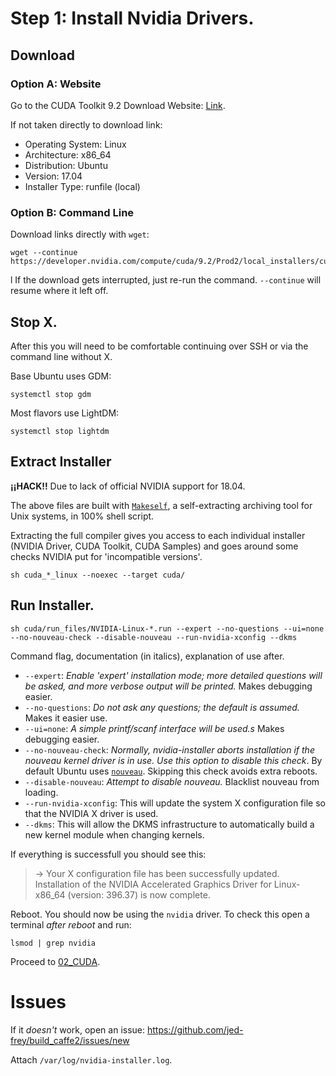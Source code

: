 # Step 1: Install Nvidia Drivers.

## Download

### Option A: Website

Go to the CUDA Toolkit 9.2 Download Website: [Link](https://developer.nvidia.com/cuda-downloads?target_os=Linux&target_arch=x86_64&target_distro=Ubuntu&target_version=1710&target_type=runfilelocal).

If not taken directly to download link:

- Operating System: Linux
- Architecture: x86_64
- Distribution: Ubuntu
- Version: 17.04
- Installer Type: runfile (local)

### Option B: Command Line

Download links directly with ```wget```:

    wget --continue https://developer.nvidia.com/compute/cuda/9.2/Prod2/local_installers/cuda_9.2.148_396.37_linux
l
If the download gets interrupted, just re-run the command. ```--continue``` will resume where it left off.

## Stop X.

After this you will need to be comfortable continuing over SSH or via the command line without X.

Base Ubuntu uses GDM:

    systemctl stop gdm

Most flavors use LightDM:

    systemctl stop lightdm

## Extract Installer

**¡¡HACK!!** Due to lack of official NVIDIA support for 18.04.

The above files are built with [```Makeself```](https://makeself.io/), a self-extracting archiving tool for Unix systems, in 100% shell script.

Extracting the full compiler gives you access to each individual installer (NVIDIA Driver, CUDA Toolkit, CUDA Samples) and goes around some checks NVIDIA put for 'incompatible versions'.

    sh cuda_*_linux --noexec --target cuda/

## Run Installer.

    sh cuda/run_files/NVIDIA-Linux-*.run --expert --no-questions --ui=none --no-nouveau-check --disable-nouveau --run-nvidia-xconfig --dkms

Command flag, documentation (in italics), explanation of use after.

- ```--expert```: *Enable 'expert' installation mode; more detailed questions will be asked, and more verbose output will be printed.* Makes debugging easier.
- ```--no-questions```: *Do not ask any questions; the default is assumed.* Makes it easier use.
- ```--ui=none```: *A simple printf/scanf interface will be used.s* Makes debugging easier.
- ```--no-nouveau-check```: *Normally, nvidia-installer aborts installation if the nouveau kernel driver is in use.  Use this option to disable this check*. By default Ubuntu uses [```nouveau```](https://nouveau.freedesktop.org/wiki/). Skipping this check avoids extra reboots.
- ```--disable-nouveau```: *Attempt to disable nouveau.* Blacklist nouveau from loading.
- ```--run-nvidia-xconfig```: This will update the system X configuration file so that the NVIDIA X driver is used. 
- ```--dkms```: This will allow the DKMS infrastructure to automatically build a new kernel module when changing kernels.

If everything is successfull you should see this:

> -> Your X configuration file has been successfully updated.  Installation of the NVIDIA Accelerated Graphics Driver for Linux-x86_64 (version: 396.37) is now complete.

Reboot. You should now be using the ```nvidia``` driver. To check this open a terminal *after reboot* and run:

    lsmod | grep nvidia

Proceed to [02_CUDA](02_CUDA.md).

# Issues

If it *doesn't* work, open an issue: https://github.com/jed-frey/build_caffe2/issues/new

Attach ```/var/log/nvidia-installer.log```.
